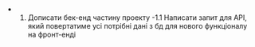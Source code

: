 - 1. Дописати бек-енд частину проекту
	-1.1 Написати запит для API, який повертатиме усі потрібні дані з бд для нового функціоналу на фронт-енді
	